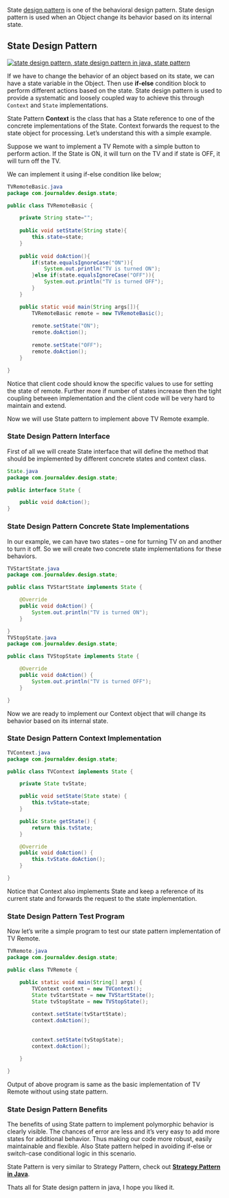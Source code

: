 State [design pattern](https://www.journaldev.com/1827/java-design-patterns-example-tutorial) is one of the behavioral design pattern. State design pattern is used when an Object change its behavior based on its internal state.



## State Design Pattern

[![state design pattern, state design pattern in java, state pattern](https://cdn.journaldev.com/wp-content/uploads/2013/07/state-design-pattern.jpg)](https://cdn.journaldev.com/wp-content/uploads/2013/07/state-design-pattern.jpg)

If we have to change the behavior of an object based on its state, we can have a state variable in the Object. Then use **if-else** condition block to perform different actions based on the state. State design pattern is used to provide a systematic and loosely coupled way to achieve this through `Context` and `State` implementations.

State Pattern **Context** is the class that has a State reference to one of the concrete implementations of the State. Context forwards the request to the state object for processing. Let’s understand this with a simple example.

Suppose we want to implement a TV Remote with a simple button to perform action. If the State is ON, it will turn on the TV and if state is OFF, it will turn off the TV.



We can implement it using if-else condition like below;

```java
TVRemoteBasic.java
package com.journaldev.design.state;

public class TVRemoteBasic {

	private String state="";
	
	public void setState(String state){
		this.state=state;
	}
	
	public void doAction(){
		if(state.equalsIgnoreCase("ON")){
			System.out.println("TV is turned ON");
		}else if(state.equalsIgnoreCase("OFF")){
			System.out.println("TV is turned OFF");
		}
	}

	public static void main(String args[]){
		TVRemoteBasic remote = new TVRemoteBasic();
		
		remote.setState("ON");
		remote.doAction();
		
		remote.setState("OFF");
		remote.doAction();
	}

}
```

Notice that client code should know the specific values to use for setting the state of remote. Further more if number of states increase then the tight coupling between implementation and the client code will be very hard to maintain and extend.

Now we will use State pattern to implement above TV Remote example.

### State Design Pattern Interface

First of all we will create State interface that will define the method that should be implemented by different concrete states and context class.

```java
State.java
package com.journaldev.design.state;

public interface State {

	public void doAction();
}
```

### State Design Pattern Concrete State Implementations

In our example, we can have two states – one for turning TV on and another to turn it off. So we will create two concrete state implementations for these behaviors.

```java
TVStartState.java
package com.journaldev.design.state;

public class TVStartState implements State {

	@Override
	public void doAction() {
		System.out.println("TV is turned ON");
	}

}
TVStopState.java
package com.journaldev.design.state;

public class TVStopState implements State {

	@Override
	public void doAction() {
		System.out.println("TV is turned OFF");
	}

}
```

Now we are ready to implement our Context object that will change its behavior based on its internal state.

### State Design Pattern Context Implementation

```java
TVContext.java
package com.journaldev.design.state;

public class TVContext implements State {

	private State tvState;

	public void setState(State state) {
		this.tvState=state;
	}

	public State getState() {
		return this.tvState;
	}

	@Override
	public void doAction() {
		this.tvState.doAction();
	}

}
```

Notice that Context also implements State and keep a reference of its current state and forwards the request to the state implementation.

### State Design Pattern Test Program

Now let’s write a simple program to test our state pattern implementation of TV Remote.

```java
TVRemote.java
package com.journaldev.design.state;

public class TVRemote {

	public static void main(String[] args) {
		TVContext context = new TVContext();
		State tvStartState = new TVStartState();
		State tvStopState = new TVStopState();
		
		context.setState(tvStartState);
		context.doAction();
		
		
		context.setState(tvStopState);
		context.doAction();
		
	}

}
```

Output of above program is same as the basic implementation of TV Remote without using state pattern.

### State Design Pattern Benefits

The benefits of using State pattern to implement polymorphic behavior is clearly visible. The chances of error are less and it’s very easy to add more states for additional behavior. Thus making our code more robust, easily maintainable and flexible. Also State pattern helped in avoiding if-else or switch-case conditional logic in this scenario.

State Pattern is very similar to Strategy Pattern, check out **[Strategy Pattern in Java](https://www.journaldev.com/1754/strategy-design-pattern-in-java-example-tutorial)**.

Thats all for State design pattern in java, I hope you liked it.

